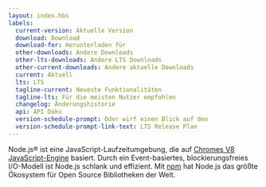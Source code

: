 ```yaml
---
layout: index.hbs
labels:
  current-version: Aktuelle Version
  download: Download
  download-for: Herunterladen für
  other-downloads: Andere Downloads
  other-lts-downloads: Andere LTS Downloads
  other-current-downloads: Andere aktuelle Downloads
  current: Aktuell
  lts: LTS
  tagline-current: Neueste Funktionalitäten
  tagline-lts: Für die meisten Nutzer empfohlen
  changelog: Änderungshistorie
  api: API Doku
  version-schedule-prompt: Oder wirf einen Blick auf den
  version-schedule-prompt-link-text: LTS Release Plan
---
```


Node.js® ist eine JavaScript-Laufzeitumgebung, die auf  [Chromes V8 JavaScript-Engine](https://developers.google.com/v8/) basiert.
Durch ein Event-basiertes, blockierungsfreies I/O-Modell ist Node.js schlank und effizient. Mit [npm](https://www.npmjs.com/) hat Node.js das größte Ökosystem für Open Source Bibliotheken der Welt.